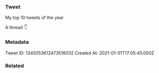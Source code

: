 ### Tweet
My top 10 tweets of the year

A thread 👇

### Metadata
Tweet ID: 1345053612473516032
Created At: 2021-01-01T17:05:45.000Z

### Related


